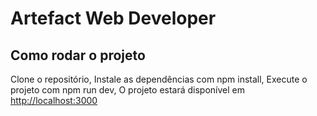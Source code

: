 # Artefact Web Developer

## Como rodar o projeto

Clone o repositório, Instale as dependências com npm install, Execute o projeto com npm run dev, O projeto estará disponível em [http://localhost:3000](http://localhost:3000)

